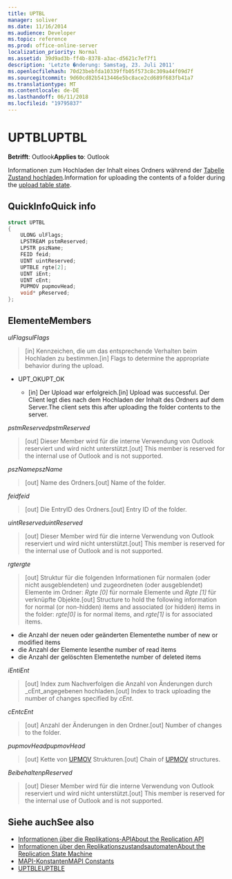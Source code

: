 ```yaml
---
title: UPTBL
manager: soliver
ms.date: 11/16/2014
ms.audience: Developer
ms.topic: reference
ms.prod: office-online-server
localization_priority: Normal
ms.assetid: 39d9ad3b-ff4b-8378-a3ac-d5621c7ef7f1
description: 'Letzte �nderung: Samstag, 23. Juli 2011'
ms.openlocfilehash: 70d23bebfda10339ffb05f573c8c309a44f09d7f
ms.sourcegitcommit: 9d60cd82b5413446e5bc8ace2cd689f683fb41a7
ms.translationtype: MT
ms.contentlocale: de-DE
ms.lasthandoff: 06/11/2018
ms.locfileid: "19795837"
---
```

# <a name="uptbl"></a><span data-ttu-id="77884-103">UPTBL</span><span class="sxs-lookup"><span data-stu-id="77884-103">UPTBL</span></span>

<span data-ttu-id="77884-104">**Betrifft**: Outlook</span><span class="sxs-lookup"><span data-stu-id="77884-104">**Applies to**: Outlook</span></span> 
  
<span data-ttu-id="77884-105">Informationen zum Hochladen der Inhalt eines Ordners während der [Tabelle Zustand hochladen](upload-table-state.md).</span><span class="sxs-lookup"><span data-stu-id="77884-105">Information for uploading the contents of a folder during the [upload table state](upload-table-state.md).</span></span>
  
## <a name="quick-info"></a><span data-ttu-id="77884-106">QuickInfo</span><span class="sxs-lookup"><span data-stu-id="77884-106">Quick info</span></span>

```cpp
struct UPTBL 
{ 
    ULONG ulFlags; 
    LPSTREAM pstmReserved; 
    LPSTR pszName; 
    FEID feid; 
    UINT uintReserved; 
    UPTBLE rgte[2]; 
    UINT iEnt; 
    UINT cEnt; 
    PUPMOV pupmovHead; 
    void* pReserved; 
};
```

## <a name="members"></a><span data-ttu-id="77884-107">Elemente</span><span class="sxs-lookup"><span data-stu-id="77884-107">Members</span></span>

<span data-ttu-id="77884-108">_ulFlags_</span><span class="sxs-lookup"><span data-stu-id="77884-108">_ulFlags_</span></span>
  
> <span data-ttu-id="77884-109">[in] Kennzeichen, die um das entsprechende Verhalten beim Hochladen zu bestimmen.</span><span class="sxs-lookup"><span data-stu-id="77884-109">[in] Flags to determine the appropriate behavior during the upload.</span></span>
    
  - <span data-ttu-id="77884-110">UPT_OK</span><span class="sxs-lookup"><span data-stu-id="77884-110">UPT_OK</span></span>
    
    - <span data-ttu-id="77884-111">[in] Der Upload war erfolgreich.</span><span class="sxs-lookup"><span data-stu-id="77884-111">[in] Upload was successful.</span></span> <span data-ttu-id="77884-112">Der Client legt dies nach dem Hochladen der Inhalt des Ordners auf dem Server.</span><span class="sxs-lookup"><span data-stu-id="77884-112">The client sets this after uploading the folder contents to the server.</span></span>
    
<span data-ttu-id="77884-113">_pstmReserved_</span><span class="sxs-lookup"><span data-stu-id="77884-113">_pstmReserved_</span></span>
  
> <span data-ttu-id="77884-114">[out] Dieser Member wird für die interne Verwendung von Outlook reserviert und wird nicht unterstützt.</span><span class="sxs-lookup"><span data-stu-id="77884-114">[out] This member is reserved for the internal use of Outlook and is not supported.</span></span> 
    
<span data-ttu-id="77884-115">_pszName_</span><span class="sxs-lookup"><span data-stu-id="77884-115">_pszName_</span></span>
  
> <span data-ttu-id="77884-116">[out] Name des Ordners.</span><span class="sxs-lookup"><span data-stu-id="77884-116">[out] Name of the folder.</span></span>
    
<span data-ttu-id="77884-117">_feid_</span><span class="sxs-lookup"><span data-stu-id="77884-117">_feid_</span></span>
  
> <span data-ttu-id="77884-118">[out] Die EntryID des Ordners.</span><span class="sxs-lookup"><span data-stu-id="77884-118">[out] Entry ID of the folder.</span></span>
    
<span data-ttu-id="77884-119">_uintReserved_</span><span class="sxs-lookup"><span data-stu-id="77884-119">_uintReserved_</span></span>
  
> <span data-ttu-id="77884-120">[out] Dieser Member wird für die interne Verwendung von Outlook reserviert und wird nicht unterstützt.</span><span class="sxs-lookup"><span data-stu-id="77884-120">[out] This member is reserved for the internal use of Outlook and is not supported.</span></span> 
    
<span data-ttu-id="77884-121">_rgte_</span><span class="sxs-lookup"><span data-stu-id="77884-121">_rgte_</span></span>
  
> <span data-ttu-id="77884-122">[out] Struktur für die folgenden Informationen für normalen (oder nicht ausgeblendeten) und zugeordneten (oder ausgeblendet) Elemente im Ordner: _Rgte [0]_ für normale Elemente und _Rgte [1]_ für verknüpfte Objekte.</span><span class="sxs-lookup"><span data-stu-id="77884-122">[out] Structure to hold the following information for normal (or non-hidden) items and associated (or hidden) items in the folder:  _rgte[0]_ is for normal items, and  _rgte[1]_ is for associated items.</span></span> 
    
   - <span data-ttu-id="77884-123">die Anzahl der neuen oder geänderten Elemente</span><span class="sxs-lookup"><span data-stu-id="77884-123">the number of new or modified items</span></span>
   - <span data-ttu-id="77884-124">die Anzahl der Elemente lesen</span><span class="sxs-lookup"><span data-stu-id="77884-124">the number of read items</span></span> 
   - <span data-ttu-id="77884-125">die Anzahl der gelöschten Elemente</span><span class="sxs-lookup"><span data-stu-id="77884-125">the number of deleted items</span></span>
    
 <span data-ttu-id="77884-126">_iEnt_</span><span class="sxs-lookup"><span data-stu-id="77884-126">_iEnt_</span></span>
  
> <span data-ttu-id="77884-127">[out] Index zum Nachverfolgen die Anzahl von Änderungen durch _cEnt_angegebenen hochladen.</span><span class="sxs-lookup"><span data-stu-id="77884-127">[out] Index to track uploading the number of changes specified by  _cEnt_.</span></span>
    
<span data-ttu-id="77884-128">_cEnt_</span><span class="sxs-lookup"><span data-stu-id="77884-128">_cEnt_</span></span>
  
> <span data-ttu-id="77884-129">[out] Anzahl der Änderungen in den Ordner.</span><span class="sxs-lookup"><span data-stu-id="77884-129">[out] Number of changes to the folder.</span></span>
    
<span data-ttu-id="77884-130">_pupmovHead_</span><span class="sxs-lookup"><span data-stu-id="77884-130">_pupmovHead_</span></span>
  
> <span data-ttu-id="77884-131">[out] Kette von [UPMOV](upmov.md) Strukturen.</span><span class="sxs-lookup"><span data-stu-id="77884-131">[out] Chain of [UPMOV](upmov.md) structures.</span></span> 
    
<span data-ttu-id="77884-132">_Beibehalten_</span><span class="sxs-lookup"><span data-stu-id="77884-132">_pReserved_</span></span>
  
> <span data-ttu-id="77884-133">[out] Dieser Member wird für die interne Verwendung von Outlook reserviert und wird nicht unterstützt.</span><span class="sxs-lookup"><span data-stu-id="77884-133">[out] This member is reserved for the internal use of Outlook and is not supported.</span></span>
    
## <a name="see-also"></a><span data-ttu-id="77884-134">Siehe auch</span><span class="sxs-lookup"><span data-stu-id="77884-134">See also</span></span>

- [<span data-ttu-id="77884-135">Informationen über die Replikations-API</span><span class="sxs-lookup"><span data-stu-id="77884-135">About the Replication API</span></span>](about-the-replication-api.md)
- [<span data-ttu-id="77884-136">Informationen über den Replikationszustandsautomaten</span><span class="sxs-lookup"><span data-stu-id="77884-136">About the Replication State Machine</span></span>](about-the-replication-state-machine.md)
- [<span data-ttu-id="77884-137">MAPI-Konstanten</span><span class="sxs-lookup"><span data-stu-id="77884-137">MAPI Constants</span></span>](mapi-constants.md)
- [<span data-ttu-id="77884-138">UPTBLE</span><span class="sxs-lookup"><span data-stu-id="77884-138">UPTBLE</span></span>](uptble.md)

